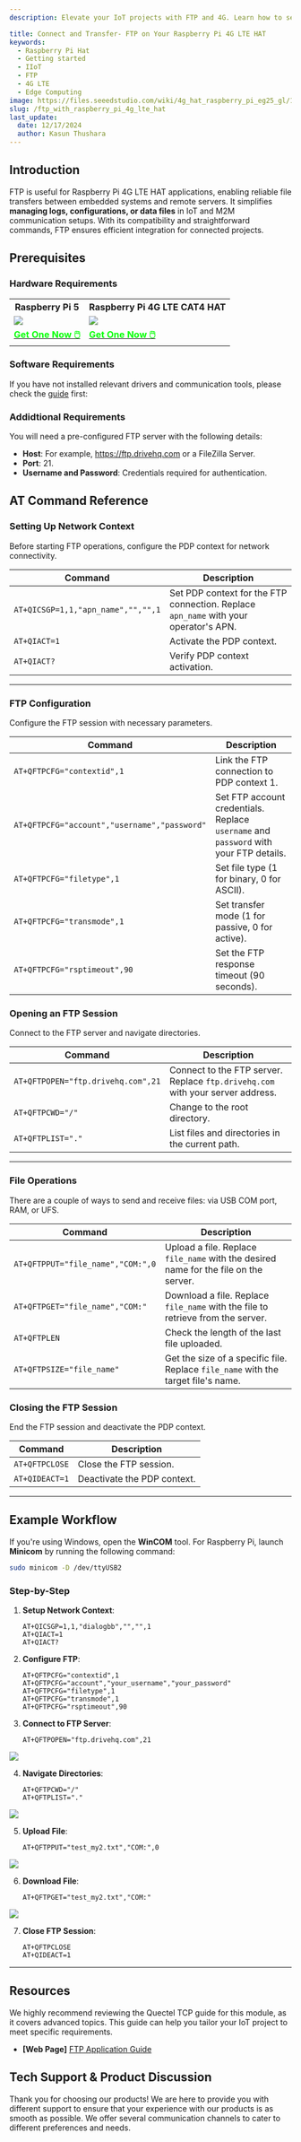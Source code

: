 ```yaml
---
description: Elevate your IoT projects with FTP and 4G. Learn how to securely transfer files, automate tasks, and monitor remote devices using your Raspberry Pi 4G HAT.

title: Connect and Transfer- FTP on Your Raspberry Pi 4G LTE HAT 
keywords:
  - Raspberry Pi Hat
  - Getting started
  - IIoT
  - FTP
  - 4G LTE
  - Edge Computing
image: https://files.seeedstudio.com/wiki/4g_hat_raspberry_pi_eg25_gl/1-114993408-LTE-CAT-4-EG25-GL-4G-HAT-for-Raspberry-Pi.webp
slug: /ftp_with_raspberry_pi_4g_lte_hat
last_update:
  date: 12/17/2024
  author: Kasun Thushara
---
```


## Introduction

FTP is useful for Raspberry Pi 4G LTE HAT applications, enabling reliable file transfers between embedded systems and remote servers. It simplifies **managing logs, configurations, or data files** in IoT and M2M communication setups. With its compatibility and straightforward commands, FTP ensures efficient integration for connected projects.

## Prerequisites

### Hardware Requirements 

<div class="table-center">
  <table align="center">
    <tr>
        <th>Raspberry Pi 5</th>
         <th>Raspberry Pi 4G LTE CAT4 HAT</th>
    </tr>
    <tr>
        <td><div style={{textAlign:'center'}}><img src="https://media-cdn.seeedstudio.com/media/catalog/product/cache/bb49d3ec4ee05b6f018e93f896b8a25d/1/-/1-102110919-raspberry-pi-5-8gb-45font.jpg" style={{width:250, height:'auto'}}/></div></td>    
         <td><div style={{textAlign:'center'}}><img src="https://media-cdn.seeedstudio.com/media/catalog/product/cache/bb49d3ec4ee05b6f018e93f896b8a25d/1/_/1_23_1.jpg" style={{width:250, height:'auto'}}/></div></td>
    </tr>
      <tr>
        <td><div class="get_one_now_container" style={{textAlign: 'center'}}>
          <a class="get_one_now_item" href="https://www.seeedstudio.com/Raspberry-Pi-5-8GB-p-5810.html">
              <strong><span><font color={'FFFFFF'} size={"4"}> Get One Now 🖱️</font></span></strong>
          </a>
      </div></td>
<td><div class="get_one_now_container" style={{textAlign: 'center'}}>
          <a class="get_one_now_item" href="https://www.seeedstudio.com/LTE-CAT-4-EG25-GL-HAT-for-Raspberry-Pi-p-6325.html">
              <strong><span><font color={'FFFFFF'} size={"4"}> Get One Now 🖱️</font></span></strong>
          </a>
      </div></td>
    </tr>
  </table>
</div>

### Software Requirements 

If you have not installed relevant drivers and communication tools, please check the [guide](https://wiki.seeedstudio.com/getting_started_raspberry_pi_4g_lte_hat/#software-preparation) first:

### Addidtional Requirements 

You will need a pre-configured FTP server with the following details:

- **Host**: For example, https://ftp.drivehq.com or a FileZilla Server.
- **Port**: 21.
- **Username and Password**: Credentials required for authentication.

## AT Command Reference

### Setting Up Network Context

Before starting FTP operations, configure the PDP context for network connectivity.

| **Command**                        | **Description**                                                           |
|------------------------------------|---------------------------------------------------------------------------|
| `AT+QICSGP=1,1,"apn_name","","",1` | Set PDP context for the FTP connection. Replace `apn_name` with your operator's APN. |
| `AT+QIACT=1`                       | Activate the PDP context.                                                 |
| `AT+QIACT?`                        | Verify PDP context activation.                                            |

---

### FTP Configuration
Configure the FTP session with necessary parameters.

| **Command**                                  | **Description**                                        |
|----------------------------------------------|--------------------------------------------------------|
| `AT+QFTPCFG="contextid",1`                   | Link the FTP connection to PDP context 1.             |
| `AT+QFTPCFG="account","username","password"` | Set FTP account credentials. Replace `username` and `password` with your FTP details. |
| `AT+QFTPCFG="filetype",1`                    | Set file type (1 for binary, 0 for ASCII).            |
| `AT+QFTPCFG="transmode",1`                   | Set transfer mode (1 for passive, 0 for active).      |
| `AT+QFTPCFG="rsptimeout",90`                 | Set the FTP response timeout (90 seconds).            |


### Opening an FTP Session
Connect to the FTP server and navigate directories.

| **Command**                           | **Description**                                   |
|---------------------------------------|---------------------------------------------------|
| `AT+QFTPOPEN="ftp.drivehq.com",21`    | Connect to the FTP server. Replace `ftp.drivehq.com` with your server address. |
| `AT+QFTPCWD="/"`                      | Change to the root directory.                    |
| `AT+QFTPLIST="."`                     | List files and directories in the current path.  |

---

### File Operations
There are a couple of ways to send and receive files: via USB COM port, RAM, or UFS.


| **Command**                          | **Description**                                      |
|--------------------------------------|------------------------------------------------------|
| `AT+QFTPPUT="file_name","COM:",0`    | Upload a file. Replace `file_name` with the desired name for the file on the server. |
| `AT+QFTPGET="file_name","COM:"`      | Download a file. Replace `file_name` with the file to retrieve from the server. |
| `AT+QFTPLEN`                         | Check the length of the last file uploaded.         |
| `AT+QFTPSIZE="file_name"`            | Get the size of a specific file. Replace `file_name` with the target file's name. |


### Closing the FTP Session
End the FTP session and deactivate the PDP context.

| **Command**         | **Description**                               |
|---------------------|-----------------------------------------------|
| `AT+QFTPCLOSE`      | Close the FTP session.                       |
| `AT+QIDEACT=1`      | Deactivate the PDP context.                  |

---

##  Example Workflow

If you're using Windows, open the **WinCOM** tool. For Raspberry Pi, launch **Minicom** by running the following command:

```bash
sudo minicom -D /dev/ttyUSB2
```
### Step-by-Step

1. **Setup Network Context**:
    ```plaintext
    AT+QICSGP=1,1,"dialogbb","","",1
    AT+QIACT=1
    AT+QIACT?
    ```
2. **Configure FTP**:
    ```plaintext
    AT+QFTPCFG="contextid",1
    AT+QFTPCFG="account","your_username","your_password"
    AT+QFTPCFG="filetype",1
    AT+QFTPCFG="transmode",1
    AT+QFTPCFG="rsptimeout",90
    ```
3. **Connect to FTP Server**:
    ```plaintext
    AT+QFTPOPEN="ftp.drivehq.com",21
    ```
<div style={{ textAlign: 'center' }}>
  <img 
    src="https://files.seeedstudio.com/wiki/4g_hat_raspberry_pi_eg25_gl/ftp1.PNG" 
    style={{ width: 500}} 
  />
</div>

4. **Navigate Directories**:
    ```plaintext
    AT+QFTPCWD="/"
    AT+QFTPLIST="."
    ```
<div style={{ textAlign: 'center' }}>
  <img 
    src="https://files.seeedstudio.com/wiki/4g_hat_raspberry_pi_eg25_gl/ftp2.PNG" 
    style={{ width: 500}} 
  />
</div>

5. **Upload File**:
    ```plaintext
    AT+QFTPPUT="test_my2.txt","COM:",0
    ```
<div style={{ textAlign: 'center' }}>
  <img 
    src="https://files.seeedstudio.com/wiki/4g_hat_raspberry_pi_eg25_gl/upload_ftp.PNG" 
    style={{ width: 600}} 
  />
</div>

6. **Download File**:
    ```plaintext
    AT+QFTPGET="test_my2.txt","COM:"
    ```
<div style={{ textAlign: 'center' }}>
  <img 
    src="https://files.seeedstudio.com/wiki/4g_hat_raspberry_pi_eg25_gl/download_ftp.PNG" 
    style={{ width: 500}} 
  />
</div>

7. **Close FTP Session**:
    ```plaintext
    AT+QFTPCLOSE
    AT+QIDEACT=1
    ```

---

## Resources

We highly recommend reviewing the Quectel TCP guide for this module, as it covers advanced topics. This guide can help you tailor your IoT project to meet specific requirements.

- **[Web Page]** [FTP Application Guide](https://www.quectel.com/download/quectel_ec2xeg2xeg9xem05_series_ftps_application_note_v1-3/)
  



## Tech Support & Product Discussion

Thank you for choosing our products! We are here to provide you with different support to ensure that your experience with our products is as smooth as possible. We offer several communication channels to cater to different preferences and needs.

<div class="button_tech_support_container">
<a href="https://forum.seeedstudio.com/" class="button_forum"></a> 
<a href="https://www.seeedstudio.com/contacts" class="button_email"></a>
</div>

<div class="button_tech_support_container">
<a href="https://discord.gg/eWkprNDMU7" class="button_discord"></a> 
<a href="https://github.com/Seeed-Studio/wiki-documents/discussions/69" class="button_discussion"></a>
</div>